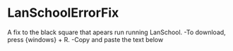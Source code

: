 # LanSchoolErrorFix
A fix to the black square that apears run running LanSchool.
-To download, press {windows} + R.
-Copy and paste the text below
